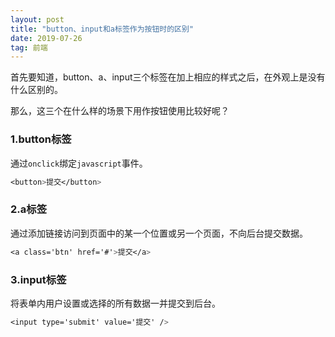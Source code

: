 ```yaml
---
layout: post
title: "button、input和a标签作为按钮时的区别"
date: 2019-07-26
tag: 前端
---
```


首先要知道，button、a、input三个标签在加上相应的样式之后，在外观上是没有什么区别的。

那么，这三个在什么样的场景下用作按钮使用比较好呢？

### 1.button标签

通过`onclick`绑定`javascript`事件。

```css
<button>提交</button>
```



### 2.a标签

通过添加链接访问到页面中的某一个位置或另一个页面，不向后台提交数据。

```css
<a class='btn' href='#'>提交</a>
```



### 3.input标签

将表单内用户设置或选择的所有数据一并提交到后台。

```css
<input type='submit' value='提交' />
```

